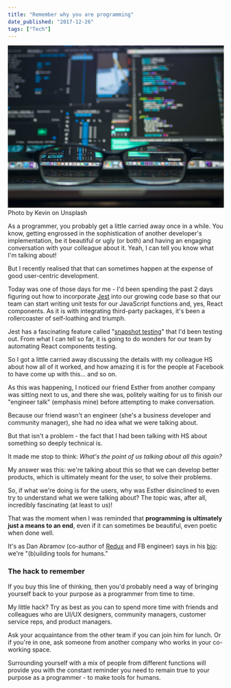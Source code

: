 ```yaml
---
title: "Remember why you are programming"
date_published: "2017-12-26"
tags: ["Tech"]
---
```


![spectacles sitting in front of a laptop focusing text on screen - remember why you are programming blog post banner](images/kevin-364843-1024x768.jpg) Photo by Kevin on Unsplash

As a programmer, you probably get a little carried away once in a while. You know, getting engrossed in the sophistication of another developer's implementation, be it beautiful or ugly (or both) and having an engaging conversation with your colleague about it. Yeah, I can tell you know what I'm talking about!

But I recently realised that that can sometimes happen at the expense of good user-centric development.

Today was one of those days for me - I'd been spending the past 2 days figuring out how to incorporate [Jest](https://facebook.github.io/jest/) into our growing code base so that our team can start writing unit tests for our JavaScript functions and, yes, React components. As it is with integrating third-party packages, it's been a rollercoaster of self-loathing and triumph.

Jest has a fascinating feature called "[snapshot testing](https://facebook.github.io/jest/docs/en/snapshot-testing.html)" that I'd been testing out. From what I can tell so far, it is going to do wonders for our team by automating React components testing.

So I got a little carried away discussing the details with my colleague HS about how all of it worked, and how amazing it is for the people at Facebook to have come up with this... and so on.

As this was happening, I noticed our friend Esther from another company was sitting next to us, and there she was, politely waiting for us to finish our "engineer talk" (emphasis mine) before attempting to make conversation.

Because our friend wasn't an engineer (she's a business developer and community manager), she had no idea what we were talking about.

But that isn't a problem - the fact that I had been talking with HS about something so deeply technical is.

It made me stop to think: _What's the point of us talking about all this again?_

My answer was this: we're talking about this so that we can develop better products, which is ultimately meant for the user, to solve their problems.

So, if what we're doing is for the users, why was Esther disinclined to even try to understand what we were talking about? The topic was, after all, incredibly fascinating (at least to us)!

That was the moment when I was reminded that **programming is ultimately just a means to an end**, even if it can sometimes be beautiful, even poetic when done well.

It's as Dan Abramov (co-author of [Redux](https://redux.js.org/) and FB engineer) says in his [bio](https://medium.com/@dan_abramov): we're "(b)uilding tools for humans."

### The hack to remember

If you buy this line of thinking, then you'd probably need a way of bringing yourself back to your purpose as a programmer from time to time.

My little hack? Try as best as you can to spend more time with friends and colleagues who are UI/UX designers, community managers, customer service reps, and product managers.

Ask your acquaintance from the other team if you can join him for lunch. Or if you're in one, ask someone from another company who works in your co-working space.

Surrounding yourself with a mix of people from different functions will provide you with the constant reminder you need to remain true to your purpose as a programmer - to make tools for humans.
